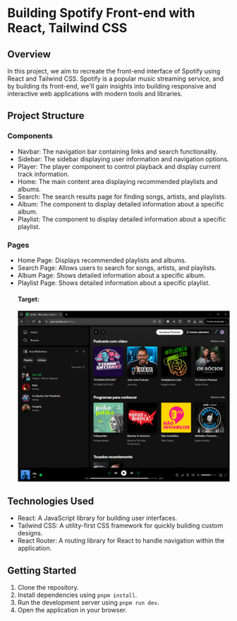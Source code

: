 <body>
    <h1>Building Spotify Front-end with React, Tailwind CSS</h1>
    <h2>Overview</h2>
    <p>In this project, we aim to recreate the front-end interface of Spotify using React and Tailwind CSS. Spotify is a popular music streaming service, and by building its front-end, we'll gain insights into building responsive and interactive web applications with modern tools and libraries.</p>
    <h2>Project Structure</h2>
    <h3>Components</h3>
    <ul>
        <li>Navbar: The navigation bar containing links and search functionality.</li>
        <li>Sidebar: The sidebar displaying user information and navigation options.</li>
        <li>Player: The player component to control playback and display current track information.</li>
        <li>Home: The main content area displaying recommended playlists and albums.</li>
        <li>Search: The search results page for finding songs, artists, and playlists.</li>
        <li>Album: The component to display detailed information about a specific album.</li>
        <li>Playlist: The component to display detailed information about a specific playlist.</li>
    </ul>
    <h3>Pages</h3>
    <ul>
        <li>Home Page: Displays recommended playlists and albums.</li>
        <li>Search Page: Allows users to search for songs, artists, and playlists.</li>
        <li>Album Page: Shows detailed information about a specific album.</li>
        <li>Playlist Page: Shows detailed information about a specific playlist.</li>
        <h4>Target:</h4>
        <img src='/Project-img/target.png'>
    </ul>
    <h2>Technologies Used</h2>
    <ul>
        <li>React: A JavaScript library for building user interfaces.</li>
        <li>Tailwind CSS: A utility-first CSS framework for quickly building custom designs.</li>
        <li>React Router: A routing library for React to handle navigation within the application.</li>
    </ul>
    <h2>Getting Started</h2>
    <ol>
        <li>Clone the repository.</li>
        <li>Install dependencies using <code>pnpm install</code>.</li>
        <li>Run the development server using <code>pnpm run dev</code>.</li>
        <li>Open the application in your browser.</li>
    </ol>
</body>
